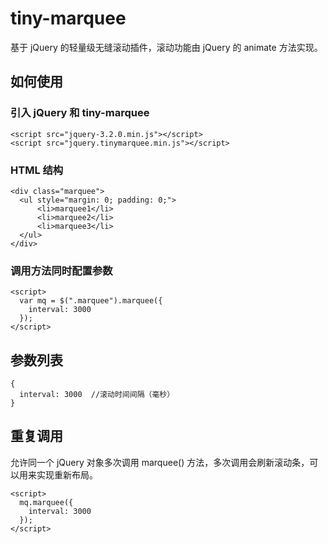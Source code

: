 # tiny-marquee
基于 jQuery 的轻量级无缝滚动插件，滚动功能由 jQuery 的 animate 方法实现。

## 如何使用

### 引入 jQuery 和 tiny-marquee
    <script src="jquery-3.2.0.min.js"></script>
    <script src="jquery.tinymarquee.min.js"></script>
  
### HTML 结构
    <div class="marquee">
      <ul style="margin: 0; padding: 0;">
          <li>marquee1</li>
          <li>marquee2</li>
          <li>marquee3</li>
      </ul>
    </div>
    
### 调用方法同时配置参数
    <script>
      var mq = $(".marquee").marquee({
        interval: 3000
      });
    </script>

## 参数列表
    {
      interval: 3000  //滚动时间间隔（毫秒）
    }

## 重复调用
允许同一个 jQuery 对象多次调用 marquee() 方法，多次调用会刷新滚动条，可以用来实现重新布局。
```
<script>
  mq.marquee({
    interval: 3000
  });
</script>
```
